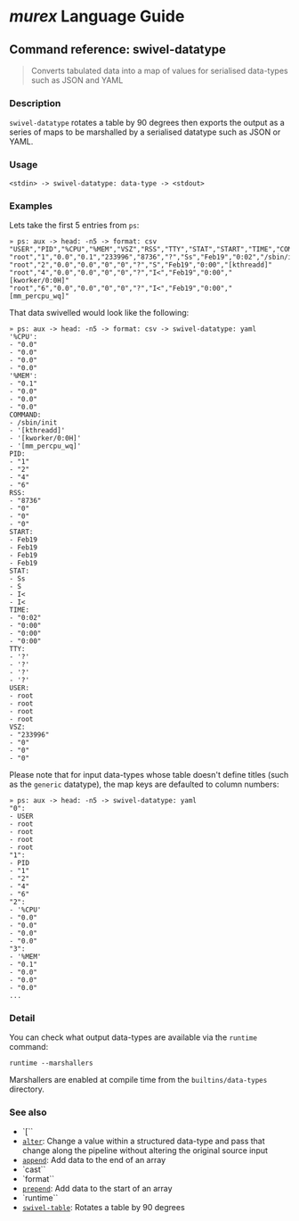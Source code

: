 # _murex_ Language Guide

## Command reference: swivel-datatype

> Converts tabulated data into a map of values for serialised data-types such as
JSON and YAML

### Description

`swivel-datatype` rotates a table by 90 degrees then exports the output as a
series of maps to be marshalled by a serialised datatype such as JSON or YAML.

### Usage

    <stdin> -> swivel-datatype: data-type -> <stdout>

### Examples

Lets take the first 5 entries from `ps`:

    » ps: aux -> head: -n5 -> format: csv
    "USER","PID","%CPU","%MEM","VSZ","RSS","TTY","STAT","START","TIME","COMMAND"
    "root","1","0.0","0.1","233996","8736","?","Ss","Feb19","0:02","/sbin/init"
    "root","2","0.0","0.0","0","0","?","S","Feb19","0:00","[kthreadd]"
    "root","4","0.0","0.0","0","0","?","I<","Feb19","0:00","[kworker/0:0H]"
    "root","6","0.0","0.0","0","0","?","I<","Feb19","0:00","[mm_percpu_wq]"

That data swivelled would look like the following:

    » ps: aux -> head: -n5 -> format: csv -> swivel-datatype: yaml
    '%CPU':
    - "0.0"
    - "0.0"
    - "0.0"
    - "0.0"
    '%MEM':
    - "0.1"
    - "0.0"
    - "0.0"
    - "0.0"
    COMMAND:
    - /sbin/init
    - '[kthreadd]'
    - '[kworker/0:0H]'
    - '[mm_percpu_wq]'
    PID:
    - "1"
    - "2"
    - "4"
    - "6"
    RSS:
    - "8736"
    - "0"
    - "0"
    - "0"
    START:
    - Feb19
    - Feb19
    - Feb19
    - Feb19
    STAT:
    - Ss
    - S
    - I<
    - I<
    TIME:
    - "0:02"
    - "0:00"
    - "0:00"
    - "0:00"
    TTY:
    - '?'
    - '?'
    - '?'
    - '?'
    USER:
    - root
    - root
    - root
    - root
    VSZ:
    - "233996"
    - "0"
    - "0"
    - "0"

Please note that for input data-types whose table doesn't define titles (such as
the `generic` datatype), the map keys are defaulted to column numbers:

    » ps: aux -> head: -n5 -> swivel-datatype: yaml
    "0":
    - USER
    - root
    - root
    - root
    - root
    "1":
    - PID
    - "1"
    - "2"
    - "4"
    - "6"
    "2":
    - '%CPU'
    - "0.0"
    - "0.0"
    - "0.0"
    - "0.0"
    "3":
    - '%MEM'
    - "0.1"
    - "0.0"
    - "0.0"
    - "0.0"
    ...

### Detail

You can check what output data-types are available via the `runtime` command:

    runtime --marshallers

Marshallers are enabled at compile time from the `builtins/data-types` directory.

### See also

* `[``
* [`alter`](alter.md): Change a value within a structured data-type and pass that change along the
pipeline without altering the original source input
* [`append`](append.md): Add data to the end of an array
* `cast``
* `format``
* [`prepend`](prepend.md): Add data to the start of an array
* `runtime``
* [`swivel-table`](swivel-table.md): Rotates a table by 90 degrees
